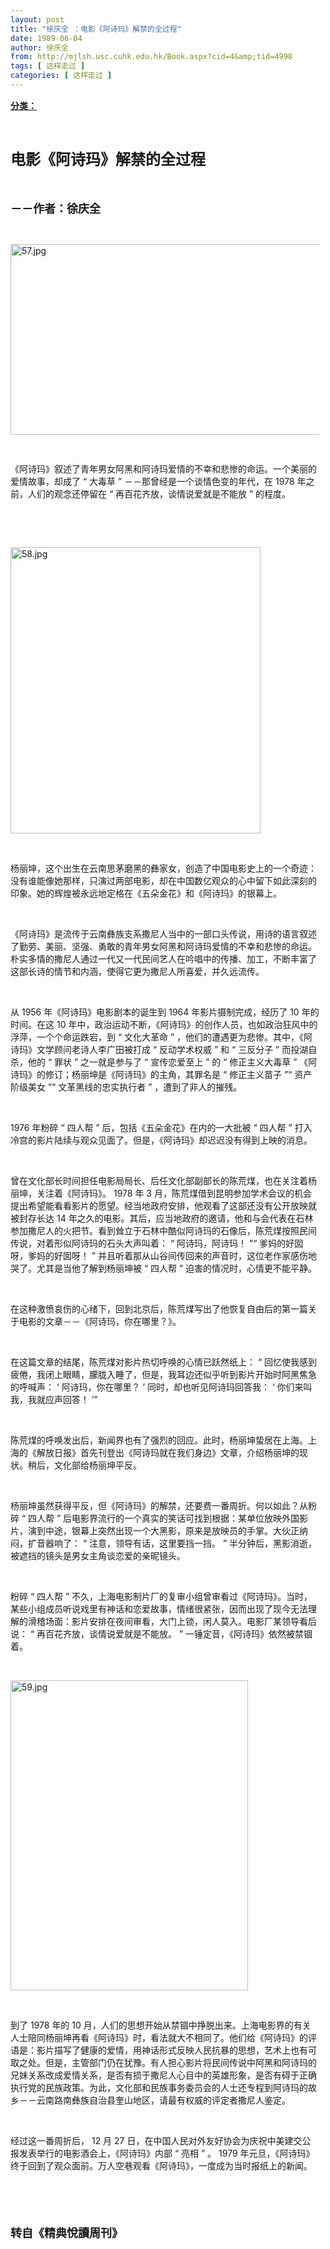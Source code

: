 ```yaml
---
layout: post
title: "徐庆全 ：电影《阿诗玛》解禁的全过程"
date: 1989-06-04
author: 徐庆全 
from: http://mjlsh.usc.cuhk.edu.hk/Book.aspx?cid=4&amp;tid=4998
tags: [ 这样走过 ]
categories: [ 这样走过 ]
---
```


<div style="margin: 15px 10px 10px 0px;">
<div>
<span id="ctl00_ContentPlaceHolder1_chapter1_SubjectLabel" style="font-weight:bold;text-decoration:underline;">
   分类：
  </span>
</div>
<p class="p1">
<b>
<font size="5">
<span class="s1">
</span>
<br/>
</font>
</b>
</p>
<p class="p2">
<span class="s1">
<b>
<font size="5">
     电影《阿诗玛》解禁的全过程
    </font>
</b>
</span>
</p>
<p class="p1">
<b>
<font size="4">
<span class="s1">
</span>
<br/>
</font>
</b>
</p>
<p class="p2">
<b>
<font size="4">
<span class="s1">
     －－作者：徐庆全
    </span>
<span class="s2">
<span class="Apple-converted-space">
</span>
</span>
</font>
</b>
</p>
<p class="p1">
<span class="s1">
</span>
<br/>
</p>
<p class="p1">
<img alt="57.jpg" border="0" height="305" src="http://mjlsh.usc.cuhk.edu.hk/medias/contents/4998/57.jpg" width="550"/>
<br/>
</p>
<p class="p3">
<span class="s1">
<img height="16" src="http://mjlsh.usc.cuhk.edu.hk/admin/FreeTextBox/Utility/spacer.gif" width="16"/>
</span>
</p>
<p class="p2">
<span class="s1">
   《阿诗玛》叙述了青年男女阿黑和阿诗玛爱情的不幸和悲惨的命运。一个美丽的爱情故事，却成了
  </span>
<span class="s2">
   “
  </span>
<span class="s1">
   大毒草
  </span>
<span class="s2">
   ”
  </span>
<span class="s1">
   －－那曾经是一个谈情色变的年代，在
  </span>
<span class="s2">
   1978
  </span>
<span class="s1">
   年之前，人们的观念还停留在
  </span>
<span class="s2">
   “
  </span>
<span class="s1">
   再百花齐放，谈情说爱就是不能放
  </span>
<span class="s2">
   ”
  </span>
<span class="s1">
   的程度。
  </span>
</p>
<p class="p1">
<span class="s1">
</span>
<br/>
</p>
<p class="p1">
<span class="s1">
</span>
<br/>
</p>
<p class="p3">
<span class="s1">
<img alt="58.jpg" border="0" height="458" src="http://mjlsh.usc.cuhk.edu.hk/medias/contents/4998/58.jpg" width="400"/>
</span>
</p>
<p class="p1">
<span class="s1">
</span>
<br/>
</p>
<p class="p2">
<span class="s1">
   杨丽坤，这个出生在云南思茅磨黑的彝家女，创造了中国电影史上的一个奇迹：没有谁能像她那样，只演过两部电影，却在中国数亿观众的心中留下如此深刻的印象。她的辉煌被永远地定格在《五朵金花》和《阿诗玛》的银幕上。
  </span>
</p>
<p class="p1">
<span class="s1">
</span>
<br/>
</p>
<p class="p2">
<span class="s1">
   《阿诗玛》是流传于云南彝族支系撒尼人当中的一部口头传说，用诗的语言叙述了勤劳、美丽、坚强、勇敢的青年男女阿黑和阿诗玛爱情的不幸和悲惨的命运。朴实多情的撒尼人通过一代又一代民间艺人在吟唱中的传播、加工，不断丰富了这部长诗的情节和内涵，使得它更为撒尼人所喜爱，并久远流传。
  </span>
</p>
<p class="p1">
<span class="s1">
</span>
<br/>
</p>
<p class="p2">
<span class="s1">
   从
  </span>
<span class="s2">
   1956
  </span>
<span class="s1">
   年《阿诗玛》电影剧本的诞生到
  </span>
<span class="s2">
   1964
  </span>
<span class="s1">
   年影片摄制完成，经历了
  </span>
<span class="s2">
   10
  </span>
<span class="s1">
   年的时间。在这
  </span>
<span class="s2">
   10
  </span>
<span class="s1">
   年中，政治运动不断，《阿诗玛》的创作人员，也如政治狂风中的浮萍，一个个命运跌宕，到
  </span>
<span class="s2">
   “
  </span>
<span class="s1">
   文化大革命
  </span>
<span class="s2">
   ”
  </span>
<span class="s1">
   ，他们的遭遇更为悲惨。其中，《阿诗玛》文学顾问老诗人李广田被打成
  </span>
<span class="s2">
   “
  </span>
<span class="s1">
   反动学术权威
  </span>
<span class="s2">
   ”
  </span>
<span class="s1">
   和
  </span>
<span class="s2">
   “
  </span>
<span class="s1">
   三反分子
  </span>
<span class="s2">
   ”
  </span>
<span class="s1">
   而投湖自杀，他的
  </span>
<span class="s2">
   “
  </span>
<span class="s1">
   罪状
  </span>
<span class="s2">
   ”
  </span>
<span class="s1">
   之一就是参与了
  </span>
<span class="s2">
   “
  </span>
<span class="s1">
   宣传恋爱至上
  </span>
<span class="s2">
   ”
  </span>
<span class="s1">
   的
  </span>
<span class="s2">
   “
  </span>
<span class="s1">
   修正主义大毒草
  </span>
<span class="s2">
   ”
  </span>
<span class="s1">
   《阿诗玛》的修订；杨丽坤是《阿诗玛》的主角，其罪名是
  </span>
<span class="s2">
   “
  </span>
<span class="s1">
   修正主义苗子
  </span>
<span class="s2">
   ”“
  </span>
<span class="s1">
   资产阶级美女
  </span>
<span class="s2">
   ”“
  </span>
<span class="s1">
   文革黑线的忠实执行者
  </span>
<span class="s2">
   ”
  </span>
<span class="s1">
   ，遭到了非人的摧残。
  </span>
</p>
<p class="p1">
<span class="s1">
</span>
<br/>
</p>
<p class="p2">
<span class="s2">
   1976
  </span>
<span class="s1">
   年粉碎
  </span>
<span class="s2">
   “
  </span>
<span class="s1">
   四人帮
  </span>
<span class="s2">
   ”
  </span>
<span class="s1">
   后，包括《五朵金花》在内的一大批被
  </span>
<span class="s2">
   “
  </span>
<span class="s1">
   四人帮
  </span>
<span class="s2">
   ”
  </span>
<span class="s1">
   打入冷宫的影片陆续与观众见面了。但是，《阿诗玛》却迟迟没有得到上映的消息。
  </span>
</p>
<p class="p1">
<span class="s1">
</span>
<br/>
</p>
<p class="p2">
<span class="s1">
   曾在文化部长时间担任电影局局长、后任文化部副部长的陈荒煤，也在关注着杨丽坤，关注着《阿诗玛》。
  </span>
<span class="s2">
   1978
  </span>
<span class="s1">
   年
  </span>
<span class="s2">
   3
  </span>
<span class="s1">
   月，陈荒煤借到昆明参加学术会议的机会提出希望能看看影片的愿望。经当地政府安排，他观看了这部还没有公开放映就被封存长达
  </span>
<span class="s2">
   14
  </span>
<span class="s1">
   年之久的电影。其后，应当地政府的邀请，他和与会代表在石林参加撒尼人的火把节。看到耸立于石林中酷似阿诗玛的石像后，陈荒煤按照民间传说，对着形似阿诗玛的石头大声叫着：
  </span>
<span class="s2">
   “
  </span>
<span class="s1">
   阿诗玛，阿诗玛！
  </span>
<span class="s2">
   ”“
  </span>
<span class="s1">
   爹妈的好囡呀，爹妈的好囡呀！
  </span>
<span class="s2">
   ”
  </span>
<span class="s1">
   并且听着那从山谷间传回来的声音时，这位老作家感伤地哭了。尤其是当他了解到杨丽坤被
  </span>
<span class="s2">
   “
  </span>
<span class="s1">
   四人帮
  </span>
<span class="s2">
   ”
  </span>
<span class="s1">
   迫害的情况时，心情更不能平静。
  </span>
</p>
<p class="p1">
<span class="s1">
</span>
<br/>
</p>
<p class="p2">
<span class="s1">
   在这种激愤哀伤的心绪下，回到北京后，陈荒煤写出了他恢复自由后的第一篇关于电影的文章－－《阿诗玛，你在哪里？》。
  </span>
</p>
<p class="p1">
<span class="s1">
</span>
<br/>
</p>
<p class="p2">
<span class="s1">
   在这篇文章的结尾，陈荒煤对影片热切呼唤的心情已跃然纸上：
  </span>
<span class="s2">
   “
  </span>
<span class="s1">
   回忆使我感到疲倦，我闭上眼睛，朦胧入睡了，但是，我耳边还似乎听到影片开始时阿黑焦急的呼喊声：
  </span>
<span class="s2">
   ‘
  </span>
<span class="s1">
   阿诗玛，你在哪里？
  </span>
<span class="s2">
   ’
  </span>
<span class="s1">
   同时，却也听见阿诗玛回答我：
  </span>
<span class="s2">
   ‘
  </span>
<span class="s1">
   你们来叫我，我就应声回答！
  </span>
<span class="s2">
   ’”
  </span>
</p>
<p class="p1">
<span class="s1">
</span>
<br/>
</p>
<p class="p2">
<span class="s1">
   陈荒煤的呼唤发出后，新闻界也有了强烈的回应。此时，杨丽坤蛰居在上海。上海的《解放日报》首先刊登出《阿诗玛就在我们身边》文章，介绍杨丽坤的现状。稍后，文化部给杨丽坤平反。
  </span>
</p>
<p class="p1">
<span class="s1">
</span>
<br/>
</p>
<p class="p2">
<span class="s1">
   杨丽坤虽然获得平反，但《阿诗玛》的解禁，还要费一番周折。何以如此？从粉碎
  </span>
<span class="s2">
   “
  </span>
<span class="s1">
   四人帮
  </span>
<span class="s2">
   ”
  </span>
<span class="s1">
   后电影界流行的一个真实的笑话可找到根据：某单位放映外国影片，演到中途，银幕上突然出现一个大黑影，原来是放映员的手掌。大伙正纳闷，扩音器响了：
  </span>
<span class="s2">
   “
  </span>
<span class="s1">
   注意，领导有话，这里要挡一挡。
  </span>
<span class="s2">
   ”
  </span>
<span class="s1">
   半分钟后，黑影消逝，被遮挡的镜头是男女主角谈恋爱的亲昵镜头。
  </span>
</p>
<p class="p1">
<span class="s1">
</span>
<br/>
</p>
<p class="p2">
<span class="s1">
   粉碎
  </span>
<span class="s2">
   “
  </span>
<span class="s1">
   四人帮
  </span>
<span class="s2">
   ”
  </span>
<span class="s1">
   不久，上海电影制片厂的复审小组曾审看过《阿诗玛》。当时，某些小组成员听说戏里有神话和恋爱故事，情绪很紧张，因而出现了现今无法理解的滑稽场面：影片安排在夜间审看，大门上锁，闲人莫入。电影厂某领导看后说：
  </span>
<span class="s2">
   “
  </span>
<span class="s1">
   再百花齐放，谈情说爱就是不能放。
  </span>
<span class="s2">
   ”
  </span>
<span class="s1">
   一锤定音，《阿诗玛》依然被禁锢着。
  </span>
</p>
<p class="p1">
<span class="s1">
</span>
<br/>
</p>
<p class="p3">
<span class="s1">
<img alt="59.jpg" border="0" height="496" src="http://mjlsh.usc.cuhk.edu.hk/medias/contents/4998/59.jpg" width="380"/>
</span>
</p>
<p class="p1">
<span class="s1">
</span>
<br/>
</p>
<p class="p2">
<span class="s1">
   到了
  </span>
<span class="s2">
   1978
  </span>
<span class="s1">
   年的
  </span>
<span class="s2">
   10
  </span>
<span class="s1">
   月，人们的思想开始从禁锢中挣脱出来。上海电影界的有关人士陪同杨丽坤再看《阿诗玛》时，看法就大不相同了。他们给《阿诗玛》的评语是：影片描写了健康的爱情，用神话形式反映人民抗暴的思想，艺术上也有可取之处。但是，主管部门仍在犹豫。有人担心影片将民间传说中阿黑和阿诗玛的兄妹关系改成爱情关系，是否有损于撒尼人心目中的英雄形象，是否有碍于正确执行党的民族政策。为此，文化部和民族事务委员会的人士还专程到阿诗玛的故乡－－云南路南彝族自治县奎山地区，请最有权威的评定者撒尼人鉴定。
  </span>
</p>
<p class="p1">
<span class="s1">
</span>
<br/>
</p>
<p class="p2">
<span class="s1">
   经过这一番周折后，
  </span>
<span class="s2">
   12
  </span>
<span class="s1">
   月
  </span>
<span class="s2">
   27
  </span>
<span class="s1">
   日，在中国人民对外友好协会为庆祝中美建交公报发表举行的电影酒会上，《阿诗玛》内部
  </span>
<span class="s2">
   “
  </span>
<span class="s1">
   亮相
  </span>
<span class="s2">
   ”
  </span>
<span class="s1">
   。
  </span>
<span class="s2">
   1979
  </span>
<span class="s1">
   年元旦，《阿诗玛》终于回到了观众面前。万人空巷观看《阿诗玛》，一度成为当时报纸上的新闻。
  </span>
</p>
<p class="p1">
<b>
<font size="4">
<span class="s1">
</span>
<br/>
</font>
</b>
</p>
<p class="p1">
<b>
<font size="4">
<span class="s1">
</span>
<br/>
</font>
</b>
</p>
<p class="p2">
<span class="s1">
<b>
<font size="4">
     转自《精典悅讀周刊》
    </font>
</b>
</span>
</p>
</div>
